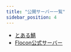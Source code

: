```yaml
---
title: "公開サーバー一覧"
sidebar_position: 4
---
```


- [とある鯖](https://onlinesession.app/flocon/)
- [Flocon公式サーバー](https://server1.flocon.app/)
